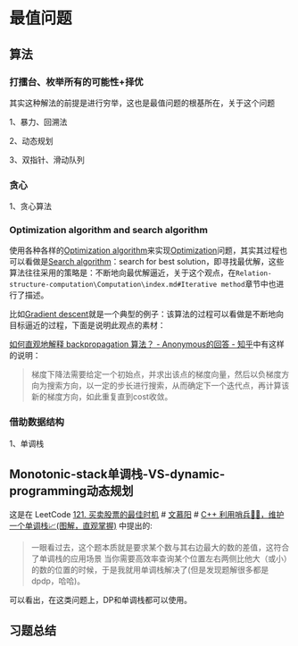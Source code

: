 # 最值问题



## 算法

### 打擂台、枚举所有的可能性+择优

其实这种解法的前提是进行穷举，这也是最值问题的根基所在，关于这个问题

1、暴力、回溯法

2、动态规划

3、双指针、滑动队列

### 贪心

1、贪心算法



### Optimization algorithm and search algorithm

使用各种各样的[Optimization algorithm](https://en.wikipedia.org/wiki/Optimization_algorithm)来实现[Optimization](https://en.wikipedia.org/wiki/Mathematical_optimization)问题，其实其过程也可以看做是[Search algorithm](https://en.wikipedia.org/wiki/Search_algorithm)：search for best solution，即寻找最优解，这些算法往往采用的策略是：不断地向最优解逼近，关于这个观点，在`Relation-structure-computation\Computation\index.md#Iterative method`章节中也进行了描述。

比如[Gradient descent](https://en.wikipedia.org/wiki/Gradient_descent)就是一个典型的例子：该算法的过程可以看做是不断地向目标逼近的过程，下面是说明此观点的素材：

[如何直观地解释 backpropagation 算法？ - Anonymous的回答 - 知乎]( https://www.zhihu.com/question/27239198/answer/89853077)中有这样的说明：

> 梯度下降法需要给定一个初始点，并求出该点的梯度向量，然后以负梯度方向为搜索方向，以一定的步长进行搜索，从而确定下一个迭代点，再计算该新的梯度方向，如此重复直到cost收敛。



### 借助数据结构

1、单调栈



## Monotonic-stack单调栈-VS-dynamic-programming动态规划

这是在 LeetCode [121. 买卖股票的最佳时机](https://leetcode.cn/problems/best-time-to-buy-and-sell-stock/) # [文慕阳](https://leetcode.cn/u/wen-mu-yang/) # [C++ 利用哨兵👨‍✈️，维护一个单调栈📈(图解，直观掌握)](https://leetcode.cn/problems/best-time-to-buy-and-sell-stock/solution/c-li-yong-shao-bing-wei-hu-yi-ge-dan-diao-zhan-tu-/) 中提出的:



> 一眼看过去，这个题本质就是要求某个数与其右边最大的数的差值，这符合了单调栈的应用场景 当你需要高效率查询某个位置左右两侧比他大（或小）的数的位置的时候，于是我就用单调栈解决了(但是发现题解很多都是 dpdp，哈哈)。
>



可以看出，在这类问题上，DP和单调栈都可以使用。



## 习题总结

